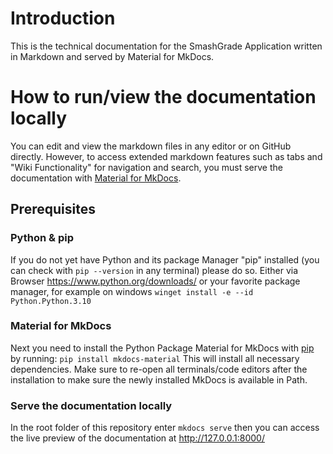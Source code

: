 # Introduction
This is the technical documentation for the SmashGrade Application written in Markdown and served by Material for MkDocs.

# How to run/view the documentation locally
You can edit and view the markdown files in any editor or on GitHub directly. However, to access extended markdown features such as tabs and "Wiki Functionality" for navigation and search, you must serve the documentation with [Material for MkDocs](https://squidfunk.github.io/mkdocs-material/getting-started/).

## Prerequisites
### Python & pip
If you do not yet have Python and its package Manager "pip" installed (you can check with `pip --version` in any terminal) please do so. Either via Browser https://www.python.org/downloads/ or your favorite package manager, for example on windows `winget install -e --id Python.Python.3.10`

### Material for MkDocs
Next you need to install the Python Package Material for MkDocs with [pip](https://pip.pypa.io/en/stable/) by running: `pip install mkdocs-material` This will install all necessary dependencies. Make sure to re-open all terminals/code editors after the installation to make sure the newly installed MkDocs is available in Path.

### Serve the documentation locally
In the root folder of this repository enter `mkdocs serve` then you can access the live preview of the documentation at http://127.0.0.1:8000/ 
